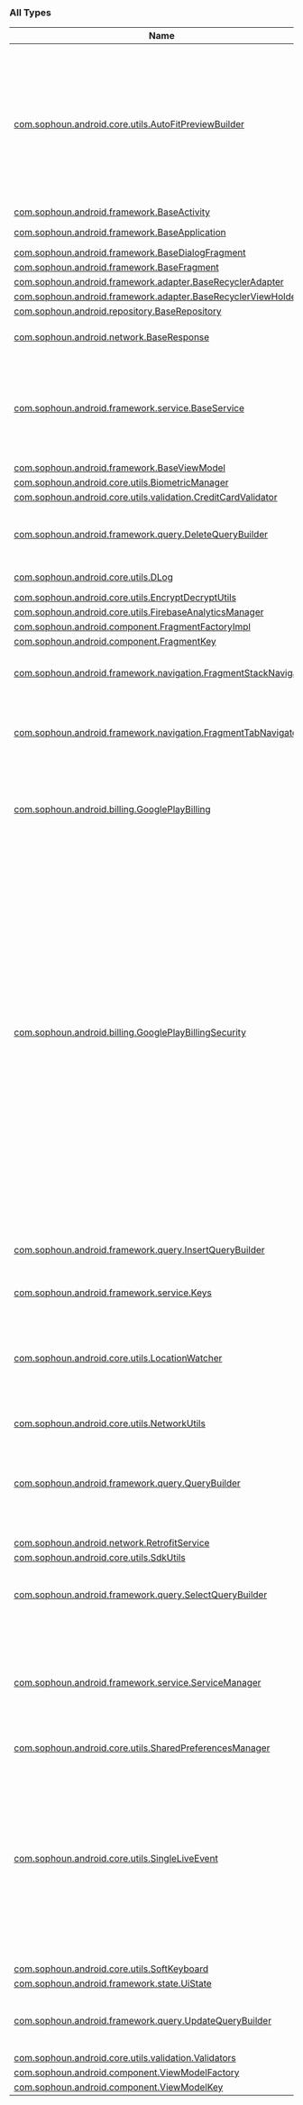 

### All Types

| Name | Summary |
|---|---|
| [com.sophoun.android.core.utils.AutoFitPreviewBuilder](../com.sophoun.android.core.utils/-auto-fit-preview-builder/index.md) | Builder for [Preview](#) that takes in a [WeakReference](https://docs.oracle.com/javase/6/docs/api/java/lang/ref/WeakReference.html) of the view finder and [PreviewConfig](#), then instantiates a [Preview](#) which automatically resizes and rotates reacting to config changes. |
| [com.sophoun.android.framework.BaseActivity](../com.sophoun.android.framework/-base-activity/index.md) | Note: |
| [com.sophoun.android.framework.BaseApplication](../com.sophoun.android.framework/-base-application/index.md) | A base application class. |
| [com.sophoun.android.framework.BaseDialogFragment](../com.sophoun.android.framework/-base-dialog-fragment/index.md) |  |
| [com.sophoun.android.framework.BaseFragment](../com.sophoun.android.framework/-base-fragment/index.md) |  |
| [com.sophoun.android.framework.adapter.BaseRecyclerAdapter](../com.sophoun.android.framework.adapter/-base-recycler-adapter/index.md) |  |
| [com.sophoun.android.framework.adapter.BaseRecyclerViewHolder](../com.sophoun.android.framework.adapter/-base-recycler-view-holder/index.md) |  |
| [com.sophoun.android.repository.BaseRepository](../com.sophoun.android.repository/-base-repository/index.md) |  |
| [com.sophoun.android.network.BaseResponse](../com.sophoun.android.network/-base-response/index.md) | Base response class for network request. |
| [com.sophoun.android.framework.service.BaseService](../com.sophoun.android.framework.service/-base-service/index.md) | This class musts work with ServiceManager class to make it easy while bind, unbind and handle message receive from each other. |
| [com.sophoun.android.framework.BaseViewModel](../com.sophoun.android.framework/-base-view-model/index.md) |  |
| [com.sophoun.android.core.utils.BiometricManager](../com.sophoun.android.core.utils/-biometric-manager/index.md) |  |
| [com.sophoun.android.core.utils.validation.CreditCardValidator](../com.sophoun.android.core.utils.validation/-credit-card-validator/index.md) |  |
| [com.sophoun.android.framework.query.DeleteQueryBuilder](../com.sophoun.android.framework.query/-delete-query-builder/index.md) | This class can use for delete data from android using ContentProvider |
| [com.sophoun.android.core.utils.DLog](../com.sophoun.android.core.utils/-d-log/index.md) | Custom logger class. |
| [com.sophoun.android.core.utils.EncryptDecryptUtils](../com.sophoun.android.core.utils/-encrypt-decrypt-utils/index.md) |  |
| [com.sophoun.android.core.utils.FirebaseAnalyticsManager](../com.sophoun.android.core.utils/-firebase-analytics-manager/index.md) |  |
| [com.sophoun.android.component.FragmentFactoryImpl](../com.sophoun.android.component/-fragment-factory-impl/index.md) |  |
| [com.sophoun.android.component.FragmentKey](../com.sophoun.android.component/-fragment-key/index.md) |  |
| [com.sophoun.android.framework.navigation.FragmentStackNavigator](../com.sophoun.android.framework.navigation/-fragment-stack-navigator/index.md) | Use this class to manage fragment ui state and stack |
| [com.sophoun.android.framework.navigation.FragmentTabNavigator](../com.sophoun.android.framework.navigation/-fragment-tab-navigator/index.md) | Use​this class to remember all fragment state that has been set as root fragments. |
| [com.sophoun.android.billing.GooglePlayBilling](../com.sophoun.android.billing/-google-play-billing/index.md) | GooglePlayBilling is a class that provide rich functionality to lunch Google billing purchase flow. |
| [com.sophoun.android.billing.GooglePlayBillingSecurity](../com.sophoun.android.billing/-google-play-billing-security/index.md) | Security-related methods. For a secure implementation, all of this code should be implemented on a server that communicates with the application on the device. For the sake of simplicity and clarity of this example, this code is included here and is executed on the device. If you must verify the purchases on the phone, you should obfuscate this code to make it harder for an attacker to replace the code with stubs that treat all purchases as verified. |
| [com.sophoun.android.framework.query.InsertQueryBuilder](../com.sophoun.android.framework.query/-insert-query-builder/index.md) | This class can use for insert a list of data to android database using ContentProvider |
| [com.sophoun.android.framework.service.Keys](../com.sophoun.android.framework.service/-keys/index.md) |  |
| [com.sophoun.android.core.utils.LocationWatcher](../com.sophoun.android.core.utils/-location-watcher/index.md) | LocationWatcher is a class that make us easier to listen to location update and check GPS is enable or not and it's also easy to get last know location. |
| [com.sophoun.android.core.utils.NetworkUtils](../com.sophoun.android.core.utils/-network-utils/index.md) |  |
| [com.sophoun.android.framework.query.QueryBuilder](../com.sophoun.android.framework.query/-query-builder/index.md) | This is a super class that provide functionality to sub class to make it easy use contentResolver to query android database |
| [com.sophoun.android.network.RetrofitService](../com.sophoun.android.network/-retrofit-service/index.md) |  |
| [com.sophoun.android.core.utils.SdkUtils](../com.sophoun.android.core.utils/-sdk-utils/index.md) |  |
| [com.sophoun.android.framework.query.SelectQueryBuilder](../com.sophoun.android.framework.query/-select-query-builder/index.md) | This class use for query data from android database using ContentProvider |
| [com.sophoun.android.framework.service.ServiceManager](../com.sophoun.android.framework.service/-service-manager/index.md) | ServiceManager This class is use for control service binding and provide some utilities method to control service such as bind and unbind. |
| [com.sophoun.android.core.utils.SharedPreferencesManager](../com.sophoun.android.core.utils/-shared-preferences-manager/index.md) |  |
| [com.sophoun.android.core.utils.SingleLiveEvent](../com.sophoun.android.core.utils/-single-live-event/index.md) | This avoids a common problem with events: on configuration change (like rotation) an update can be emitted if the observer is active. This LiveData only calls the observable if there's an explicit call to `postValue()` or `setValue()`. |
| [com.sophoun.android.core.utils.SoftKeyboard](../com.sophoun.android.core.utils/-soft-keyboard/index.md) |  |
| [com.sophoun.android.framework.state.UiState](../com.sophoun.android.framework.state/-ui-state/index.md) |  |
| [com.sophoun.android.framework.query.UpdateQueryBuilder](../com.sophoun.android.framework.query/-update-query-builder/index.md) | This class can use for update data on android database using ContentProvider |
| [com.sophoun.android.core.utils.validation.Validators](../com.sophoun.android.core.utils.validation/-validators/index.md) |  |
| [com.sophoun.android.component.ViewModelFactory](../com.sophoun.android.component/-view-model-factory/index.md) |  |
| [com.sophoun.android.component.ViewModelKey](../com.sophoun.android.component/-view-model-key/index.md) |  |
